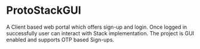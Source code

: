 # ProtoStackGUI
A Client based web portal which offers sign-up and login. Once logged in successfully user can interact with Stack implementation. The project is GUI enabled and supports OTP based Sign-ups.
